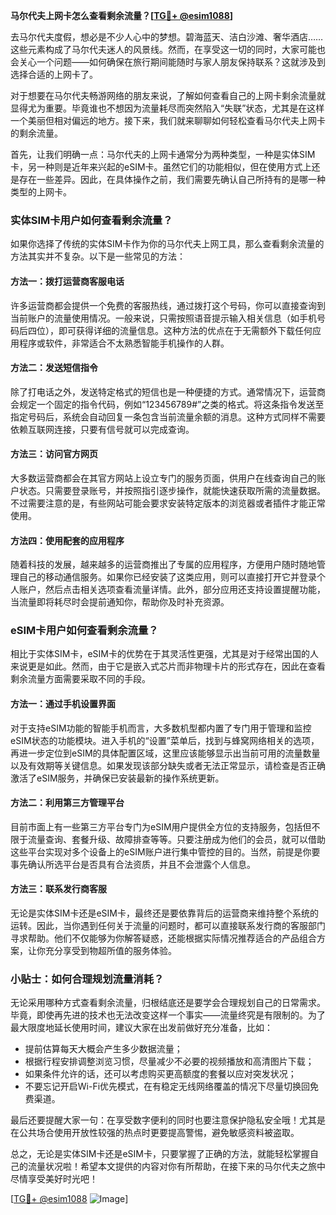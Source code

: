 **马尔代夫上网卡怎么查看剩余流量？[[TG💪+ @esim1088](https://t.me/s/esim1088)]**

去马尔代夫度假，想必是不少人心中的梦想。碧海蓝天、洁白沙滩、奢华酒店……这些元素构成了马尔代夫迷人的风景线。然而，在享受这一切的同时，大家可能也会关心一个问题——如何确保在旅行期间能随时与家人朋友保持联系？这就涉及到选择合适的上网卡了。

对于想要在马尔代夫畅游网络的朋友来说，了解如何查看自己的上网卡剩余流量就显得尤为重要。毕竟谁也不想因为流量耗尽而突然陷入“失联”状态，尤其是在这样一个美丽但相对偏远的地方。接下来，我们就来聊聊如何轻松查看马尔代夫上网卡的剩余流量。

首先，让我们明确一点：马尔代夫的上网卡通常分为两种类型，一种是实体SIM卡，另一种则是近年来兴起的eSIM卡。虽然它们的功能相似，但在使用方式上还是存在一些差异。因此，在具体操作之前，我们需要先确认自己所持有的是哪一种类型的上网卡。

### 实体SIM卡用户如何查看剩余流量？

如果你选择了传统的实体SIM卡作为你的马尔代夫上网工具，那么查看剩余流量的方法其实并不复杂。以下是一些常见的方法：

#### 方法一：拨打运营商客服电话
许多运营商都会提供一个免费的客服热线，通过拨打这个号码，你可以直接查询到当前账户的流量使用情况。一般来说，只需按照语音提示输入相关信息（如手机号码后四位），即可获得详细的流量信息。这种方法的优点在于无需额外下载任何应用程序或软件，非常适合不太熟悉智能手机操作的人群。

#### 方法二：发送短信指令
除了打电话之外，发送特定格式的短信也是一种便捷的方式。通常情况下，运营商会规定一个固定的指令代码，例如“123456789#”之类的格式。将这条指令发送至指定号码后，系统会自动回复一条包含当前流量余额的消息。这种方式同样不需要依赖互联网连接，只要有信号就可以完成查询。

#### 方法三：访问官方网页
大多数运营商都会在其官方网站上设立专门的服务页面，供用户在线查询自己的账户状态。只需要登录账号，并按照指引逐步操作，就能快速获取所需的流量数据。不过需要注意的是，有些网站可能会要求安装特定版本的浏览器或者插件才能正常使用。

#### 方法四：使用配套的应用程序
随着科技的发展，越来越多的运营商推出了专属的应用程序，方便用户随时随地管理自己的移动通信服务。如果你已经安装了这类应用，则可以直接打开它并登录个人账户，然后点击相关选项查看流量详情。此外，部分应用还支持设置提醒功能，当流量即将耗尽时会提前通知你，帮助你及时补充资源。

### eSIM卡用户如何查看剩余流量？

相比于实体SIM卡，eSIM卡的优势在于其灵活性更强，尤其是对于经常出国的人来说更是如此。然而，由于它是嵌入式芯片而非物理卡片的形式存在，因此在查看剩余流量方面需要采取不同的手段。

#### 方法一：通过手机设置界面
对于支持eSIM功能的智能手机而言，大多数机型都内置了专门用于管理和监控eSIM状态的功能模块。进入手机的“设置”菜单后，找到与蜂窝网络相关的选项，再进一步定位到eSIM的具体配置区域，这里应该能够显示出当前可用的流量数量以及有效期等关键信息。如果发现该部分缺失或者无法正常显示，请检查是否正确激活了eSIM服务，并确保已安装最新的操作系统更新。

#### 方法二：利用第三方管理平台
目前市面上有一些第三方平台专门为eSIM用户提供全方位的支持服务，包括但不限于流量查询、套餐升级、故障排查等等。只要注册成为他们的会员，就可以借助这些平台实现对多个设备上的eSIM账户进行集中管控的目的。当然，前提是你要事先确认所选平台是否具有合法资质，并且不会泄露个人信息。

#### 方法三：联系发行商客服
无论是实体SIM卡还是eSIM卡，最终还是要依靠背后的运营商来维持整个系统的运转。因此，当你遇到任何关于流量的问题时，都可以直接联系发行商的客服部门寻求帮助。他们不仅能够为你解答疑惑，还能根据实际情况推荐适合的产品组合方案，让你充分享受到物超所值的服务体验。

### 小贴士：如何合理规划流量消耗？

无论采用哪种方式查看剩余流量，归根结底还是要学会合理规划自己的日常需求。毕竟，即使再先进的技术也无法改变这样一个事实——流量终究是有限制的。为了最大限度地延长使用时间，建议大家在出发前做好充分准备，比如：

- 提前估算每天大概会产生多少数据流量；
- 根据行程安排调整浏览习惯，尽量减少不必要的视频播放和高清图片下载；
- 如果条件允许的话，还可以考虑购买更高额度的套餐以应对突发状况；
- 不要忘记开启Wi-Fi优先模式，在有稳定无线网络覆盖的情况下尽量切换回免费渠道。

最后还要提醒大家一句：在享受数字便利的同时也要注意保护隐私安全哦！尤其是在公共场合使用开放性较强的热点时更要提高警惕，避免敏感资料被盗取。

总之，无论是实体SIM卡还是eSIM卡，只要掌握了正确的方法，就能轻松掌握自己的流量状况啦！希望本文提供的内容对你有所帮助，在接下来的马尔代夫之旅中尽情享受美好时光吧！

[[TG💪+ @esim1088](https://t.me/s/esim1088) ![Image](https://i.postimg.cc/4NQfJmqS/Snipaste-2025-05-13-00-14-12.png)]